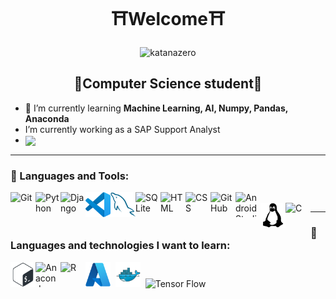 <h1 align="center">⛩️Welcome⛩️️</h1>

<p align="center">
    <img width="500" src="https://media.tenor.com/UJuf6BXKCmgAAAAd/katana-zero.gif" alt="katanazero">
</p>

<h2 align="center">  👾Computer Science student👾</h2>

- 🤖 I’m currently learning **Machine Learning, AI, Numpy, Pandas, Anaconda**
- I’m currently working as a SAP Support Analyst
- </a><a href="https://www.linkedin.com/in/l-novelli/"><img align="center" width="40px" src="https://cdn.jsdelivr.net/gh/devicons/devicon/icons/linkedin/linkedin-original.svg"/>

</a>

---

<h3 align="left"> 🧰 Languages and Tools:</h3>
<div>
<img align="left" alt="Git" width="40px" height="40" src="https://cdn.jsdelivr.net/gh/devicons/devicon/icons/git/git-original.svg" />&nbsp; 
<img align="left" alt="Python" width="40px" height="40" src="https://cdn.jsdelivr.net/gh/devicons/devicon/icons/python/python-plain.svg" />&nbsp; 
<img align="left" alt="Django" width="40px" height="40" src="https://cdn.jsdelivr.net/gh/devicons/devicon/icons/django/django-plain.svg" />&nbsp; 
<img align="left" alt="VSC" width="40px" height="40" src="https://github.com/devicons/devicon/blob/master/icons/vscode/vscode-original.svg" />&nbsp; 
<img align="left" alt="MySQL" width="40px" height="40" src="https://github.com/devicons/devicon/blob/master/icons/mysql/mysql-original.svg" />&nbsp; 
<img align="left" alt="SQLite" width="40px" height="40" src="https://cdn.jsdelivr.net/gh/devicons/devicon/icons/sqlite/sqlite-original.svg" />&nbsp; 
<img align="left" alt="HTML" width="40px" height="40" src="https://cdn.jsdelivr.net/gh/devicons/devicon/icons/html5/html5-plain.svg" />&nbsp; 
<img align="left" alt="CSS" width="40px" height="40" src="https://cdn.jsdelivr.net/gh/devicons/devicon/icons/css3/css3-original.svg" />&nbsp; 
<img align="left" alt="GitHub" width="40px" height="40" src="https://cdn.jsdelivr.net/gh/devicons/devicon/icons/github/github-original.svg" />&nbsp; 
<img align="left" alt="Android Studio" width="40px" height="40" src="https://cdn.jsdelivr.net/gh/devicons/devicon/icons/androidstudio/androidstudio-original.svg" />&nbsp; 
<img align="left" alt="Linux" width="40px" height="40" src="https://github.com/devicons/devicon/blob/master/icons/linux/linux-plain.svg" />&nbsp;
<img align="left" alt="C" width="40px" height="40" src="https://cdn.jsdelivr.net/gh/devicons/devicon/icons/c/c-original.svg" />&nbsp; 


</div>

---
<h3 align="left"> 🧰 Languages and technologies I want to learn:</h3>
 <div>
<img src="https://github.com/devicons/devicon/blob/master/icons/azure/azure-original.svg" title="Azure" alt="Azure" width="40" height="40"/>&nbsp; 
<img src="https://github.com/devicons/devicon/blob/master/icons/docker/docker-original.svg" title="Docker" alt="Docker" width="40" height="40"/>&nbsp; 
<img src="https://cdn.jsdelivr.net/gh/devicons/devicon/icons/tensorflow/tensorflow-original.svg" title="Tensor Flow" alt="Tensor Flow" width="40" height="40"/>&nbsp; 
<img align="left" alt="Bash" width="40px" height="40" src="https://github.com/devicons/devicon/blob/master/icons/bash/bash-plain.svg" />&nbsp; 
<img align="left" alt="Anaconda" width="40px" height="40" src="https://cdn.jsdelivr.net/gh/devicons/devicon/icons/anaconda/anaconda-original.svg" />&nbsp; 
<img align="left" alt="R" width="40px" height="40" src="https://cdn.jsdelivr.net/gh/devicons/devicon/icons/r/r-original.svg" />&nbsp; 
</div>
</div>

<br />

